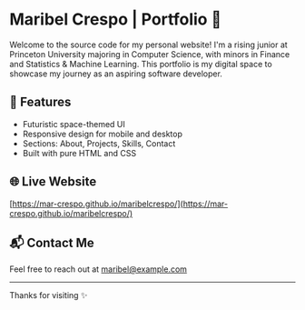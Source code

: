 # Maribel Crespo | Portfolio 🌌

Welcome to the source code for my personal website! I'm a rising junior at Princeton University majoring in Computer Science, with minors in Finance and Statistics & Machine Learning. This portfolio is my digital space to showcase my journey as an aspiring software developer.

## 🚀 Features
- Futuristic space-themed UI
- Responsive design for mobile and desktop
- Sections: About, Projects, Skills, Contact
- Built with pure HTML and CSS

## 🌐 Live Website
[https://mar-crespo.github.io/maribelcrespo/](https://mar-crespo.github.io/maribelcrespo/)

## 📬 Contact Me
Feel free to reach out at [maribel@example.com](mailto:maribel@example.com)

---

Thanks for visiting ✨
